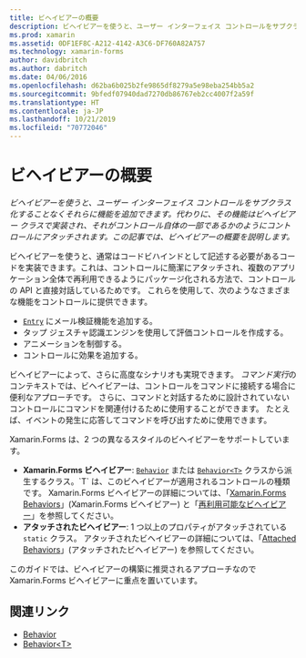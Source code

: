 ```yaml
---
title: ビヘイビアーの概要
description: ビヘイビアーを使うと、ユーザー インターフェイス コントロールをサブクラス化することなくそれらに機能を追加できます。 代わりに、その機能はビヘイビアー クラスで実装され、それがコントロール自体の一部であるかのようにコントロールにアタッチされます。 この記事では、ビヘイビアーの概要を説明します。
ms.prod: xamarin
ms.assetid: 0DF1EF8C-A212-4142-A3C6-DF760A82A757
ms.technology: xamarin-forms
author: davidbritch
ms.author: dabritch
ms.date: 04/06/2016
ms.openlocfilehash: d62ba6b025b2fe9865df8279a5e98eba254bb5a2
ms.sourcegitcommit: 9bfedf07940dad7270db86767eb2cc4007f2a59f
ms.translationtype: HT
ms.contentlocale: ja-JP
ms.lasthandoff: 10/21/2019
ms.locfileid: "70772046"
---
```

# <a name="introduction-to-behaviors"></a>ビヘイビアーの概要

_ビヘイビアーを使うと、ユーザー インターフェイス コントロールをサブクラス化することなくそれらに機能を追加できます。代わりに、その機能はビヘイビアー クラスで実装され、それがコントロール自体の一部であるかのようにコントロールにアタッチされます。この記事では、ビヘイビアーの概要を説明します。_

ビヘイビアーを使うと、通常はコードビハインドとして記述する必要があるコードを実装できます。これは、コントロールに簡潔にアタッチされ、複数のアプリケーション全体で再利用できるようにパッケージ化される方法で、コントロールの API と直接対話しているためです。 これらを使用して、次のようなさまざまな機能をコントロールに提供できます。

- [`Entry`](xref:Xamarin.Forms.Entry) にメール検証機能を追加する。
- タップ ジェスチャ認識エンジンを使用して評価コントロールを作成する。
- アニメーションを制御する。
- コントロールに効果を追加する。

ビヘイビアーによって、さらに高度なシナリオも実現できます。 *コマンド実行*のコンテキストでは、ビヘイビアーは、コントロールをコマンドに接続する場合に便利なアプローチです。 さらに、コマンドと対話するために設計されていないコントロールにコマンドを関連付けるために使用することができます。 たとえば、イベントの発生に応答してコマンドを呼び出すために使用できます。

Xamarin.Forms は、2 つの異なるスタイルのビヘイビアーをサポートしています。

- **Xamarin.Forms ビヘイビアー**: [`Behavior`](xref:Xamarin.Forms.Behavior) または [`Behavior<T>`](xref:Xamarin.Forms.Behavior`1) クラスから派生するクラス。`T` は、このビヘイビアーが適用されるコントロールの種類です。 Xamarin.Forms ビヘイビアーの詳細については、「[Xamarin.Forms Behaviors](~/xamarin-forms/app-fundamentals/behaviors/creating.md)」(Xamarin.Forms ビヘイビアー) と「[再利用可能なビヘイビアー](~/xamarin-forms/app-fundamentals/behaviors/reusable/index.md)」を参照してください。
- **アタッチされたビヘイビアー**: 1 つ以上のプロパティがアタッチされている `static` クラス。 アタッチされたビヘイビアーの詳細については、「[Attached Behaviors](~/xamarin-forms/app-fundamentals/behaviors/attached.md)」(アタッチされたビヘイビアー) を参照してください。

このガイドでは、ビヘイビアーの構築に推奨されるアプローチなので Xamarin.Forms ビヘイビアーに重点を置いています。

## <a name="related-links"></a>関連リンク

- [Behavior](xref:Xamarin.Forms.Behavior)
- [Behavior&lt;T&gt;](xref:Xamarin.Forms.Behavior`1)
